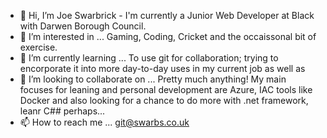 - 👋 Hi, I’m Joe Swarbrick - I'm currently a Junior Web Developer at Black with Darwen Borough Council.
- 👀 I’m interested in ... Gaming, Coding, Cricket and the occaissonal bit of exercise.
- 🌱 I’m currently learning ... To use git for collaboration; trying to encorporate it into more day-to-day uses in my current job as well as
- 💞️ I’m looking to collaborate on ... Pretty much anything! My main focuses for leaning and personal development are Azure, IAC tools like Docker and also looking for a chance to do more with .net framework, leanr C## perhaps...
- 📫 How to reach me ... git@swarbs.co.uk

<!---
Swarbs1991/Swarbs1991 is a ✨ special ✨ repository because its `README.md` (this file) appears on your GitHub profile.
You can click the Preview link to take a look at your changes.
--->
